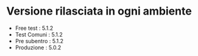 # Versione rilasciata in ogni ambiente

- Free test : 5.1.2
- Test Comuni : 5.1.2
- Pre subentro : 5.1.2
- Produzione : 5.0.2
